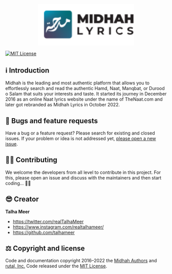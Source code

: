 <p align="center">
  <img src="public/images/midhah-lyrics-logo.svg" alt="Midhah Lyrics logo" width="300">
</p>

[![MIT License](https://img.shields.io/badge/License-MIT-green.svg)](https://choosealicense.com/licenses/mit/)

## ℹ️ Introduction

Midhah is the leading and most authentic platform that allows you to effortlessly search and read the authentic Hamd, Naat, Manqbat, or Durood o Salam that suits your interests and taste. It started its journey in December 2016 as an online Naat lyrics website under the name of TheNaat.com and later got rebranded as Midhah Lyrics in October 2022.

## 🐛 Bugs and feature requests

Have a bug or a feature request? Please search for existing and closed issues. If your problem or idea is not addressed yet, [please open a new issue](https://github.com/rutal-Inc/midhah-www/issues/new).

## 🧑‍💻 Contributing

We welcome the developers from all level to contribute in this project. For this, please open an issue and discuss with the maintainers and then start coding... 🧑‍💻

## 😎 Creator

**Talha Meer**

- <https://twitter.com/realTalhaMeer>
- <https://www.instagram.com/realtalhameer/>
- <https://github.com/talhameer>

## ⚖️ Copyright and license

Code and documentation copyright 2016–2022 the [Midhah Authors](https://github.com/rutal-Inc/midhah-www/graphs/contributors) and [rutal, Inc.](https://www.rutal.net) Code released under the [MIT License](https://github.com/rutal-Inc/midhah-www/blob/develop/LICENSE).
